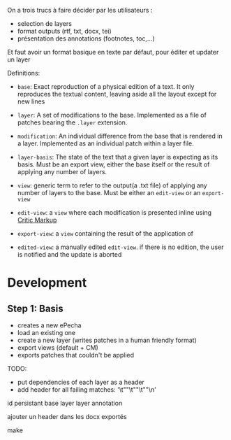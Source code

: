 On a trois trucs à faire décider par les utilisateurs :
- selection de layers
- format outputs (rtf, txt, docx, tei) 
- présentation des annotations (footnotes, toc,...)

Et faut avoir un format basique en texte par défaut, pour éditer et updater un layer

Definitions:
- `base`: Exact reproduction of a physical edition of a text. 
          It only reproduces the textual content, leaving aside all the 
          layout except for new lines 

- `layer`: A set of modifications to the base.
           Implemented as a file of patches bearing the `.layer` extension.

- `modification`: An individual difference from the base that is rendered in a layer.
                  Implemented as an individual patch within a layer file.

- `layer-basis`: The state of the text that a given layer is expecting 
                 as its basis. Must be an export view, either the base itself 
                 or the result of applying any number of layers.

- `view`: generic term to refer to the output(a .txt file) of applying any number of layers to the base. 
        Must be either an `edit-view` or an `export-view`

- `edit-view`: a `view` where each modification is presented inline using [Critic Markup](http://criticmarkup.com/users-guide.php)     

- `export-view`: a `view` containing the result of the application of 

- `edited-view`: a manually edited `edit-view`. if there is no edition, the user is notified and the update is aborted


# Development

## Step 1: Basis

 - creates a new ePecha
 - load an existing one
 - create a new layer (writes patches in a human friendly format)
 - export views (default + CM)
 - exports patches that couldn't be applied

TODO: 

 - put dependencies of each layer as a header
 - add header for all failing matches: '<number>\t"<modified>"\t"<original>"\t"<patch info>"\n'

id persistant
    base layer
    layer
    annotation


ajouter un header dans les docx exportés

make 